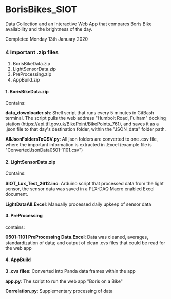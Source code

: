 # BorisBikes_SIOT
Data Collection and an Interactive Web App that compares Boris Bike availability and the brightness of the day.

Completed Monday 13th January 2020

### 4 Important .zip files

1. BorisBikeData.zip
2. LightSensorData.zip
3. PreProcessing.zip
4. AppBuild.zip



#### 1. BorisBikeData.zip

Contains:

**data_downloader.sh**: Shell script that runs every 5 minutes in GitBash terminal. The script pulls the web address "Humbolt Road, Fulham" docking station (https://api.tfl.gov.uk/BikePoint/BikePoints_761), and saves it as a .json file to that day's destination folder, within the "JSON_data" folder path. 

**AllJsonFoldersToCSV.py**: All json folders are converted to one .csv file, where the important information is extracted in .Excel (example file is "ConvertedJsonData0501-1101.csv")

#### 2. LightSensorData.zip

Contains:

**SIOT_Lux_Test_2612.ino**: Arduino script that processed data from the light sensor, the sensor data was saved in a PLX-DAQ Macro enabled Excel document.

**LightDataAll.Excel**: Manually processed daily upkeep of sensor data

#### 3. PreProcessing

contains: 

**0501-1101 PreProcessing Data.Excel**: Data was cleaned, averages, standardization of data; and output of clean .cvs files that could be read for the web app

#### 4. AppBuild

**3 .cvs files**: Converted into Panda data frames within the app

**app.py**: The script to run the web app "Boris on a Bike"

**Correlation.py**: Supplementary processing of data














